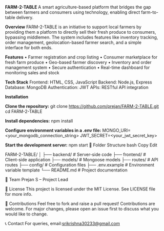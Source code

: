 **FARM-2-TABLE**
A smart agriculture-based platform that bridges the gap between farmers and consumers using technology, enabling direct farm-to-table delivery.

**Overview**
FARM-2-TABLE is an initiative to support local farmers by providing them a platform to directly sell their fresh produce to consumers, bypassing middlemen. The system includes features like inventory tracking, order management, geolocation-based farmer search, and a simple interface for both ends.

**Features**
• Farmer registration and crop listing
• Consumer marketplace for fresh farm produce
• Geo-based farmer discovery
• Inventory and order management system
• Secure authentication
• Real-time dashboard for monitoring sales and stock

**Tech Stack**
Frontend: HTML, CSS, JavaScript
Backend: Node.js, Express
Database: MongoDB
Authentication: JWT
APIs: RESTful API integration

**Installation**

**Clone the repository:**
git clone https://github.com/prejan/FARM-2-TABLE.git
cd FARM-2-TABLE

**Install dependencies:**
npm install

**Configure environment variables in a .env file:**
MONGO_URI=<your_mongodb_connection_string>
JWT_SECRET=<your_jwt_secret_key>

**Start the development server:**
npm start
📂 Folder Structure
bash
Copy
Edit

FARM-2-TABLE/
│
├── backend/            # Server-side code
├── frontend/           # Client-side application
├── models/             # Mongoose models
├── routes/             # API routes
├── config/             # Configuration files
├── .env.example        # Environment variable template
└── README.md           # Project documentation

👥 Team
Prejan S – Project Lead

📃 License
This project is licensed under the MIT License. See LICENSE file for more info.

🤝 Contributions
Feel free to fork and raise a pull request! Contributions are welcome.
For major changes, please open an issue first to discuss what you would like to change.

📞 Contact
For queries, email:srikrishna30233@gmail.com

